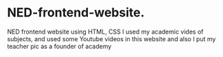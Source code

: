 # NED-frontend-website.
NED frontend website using HTML, CSS I used my academic vides of subjects, and used some Youtube videos in this website and also I put my teacher pic as a founder of academy
